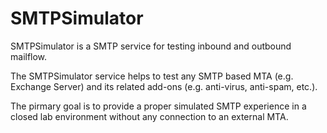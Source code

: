 # SMTPSimulator

SMTPSimulator is a SMTP service for testing inbound and outbound mailflow.

The SMTPSimulator service helps to test any SMTP based MTA (e.g. Exchange Server) and its related add-ons (e.g. anti-virus, anti-spam, etc.).

The pirmary goal is to provide a proper simulated SMTP experience in a closed lab environment without any connection to an external MTA.